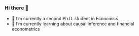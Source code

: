 ### Hi there 👋

- 🔭 I’m currently a second Ph.D. student in Economics
- 🌱 I’m currently learning about causal inference and financial econometrics

